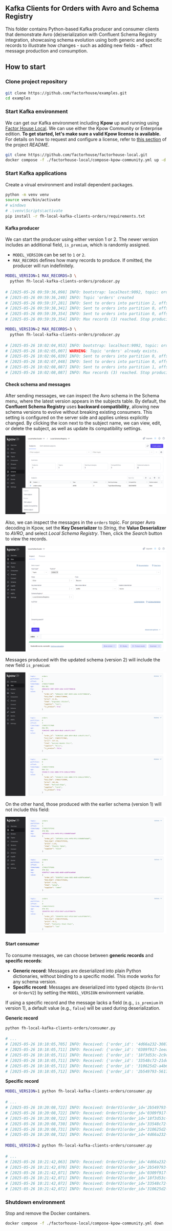 ## Kafka Clients for Orders with Avro and Schema Registry

This folder contains Python-based Kafka producer and consumer clients that demonstrate Avro (de)serialization with Confluent Schema Registry integration, showcasing schema evolution using both generic and specific records to illustrate how changes - such as adding new fields - affect message production and consumption.

## How to start

### Clone project repository

```bash
git clone https://github.com/factorhouse/examples.git
cd examples
```

### Start Kafka environment

We can get our Kafka environment including **Kpow** up and running using [Factor House Local](https://github.com/factorhouse/factorhouse-local). We can use either the Kpow Community or Enterprise edition. **To get started, let's make sure a valid Kpow license is available.** For details on how to request and configure a license, refer to [this section](https://github.com/factorhouse/factorhouse-local?tab=readme-ov-file#update-kpow-and-flex-licenses) of the project _README_.

```bash
git clone https://github.com/factorhouse/factorhouse-local.git
docker compose -f ./factorhouse-local/compose-kpow-community.yml up -d
```

### Start Kafka applications

Create a virual environment and install dependent packages.

```bash
python -m venv venv
source venv/bin/activate
# windows
# .\venv\Scripts\activate
pip install -r fh-local-kafka-clients-orders/requirements.txt
```

#### Kafka producer

We can start the producer using either version 1 or 2. The newer version includes an additional field, `is_premium`, which is randomly assigned.

- `MODEL_VERSION` can be set to `1` or `2`.
- `MAX_RECORDS` defines how many records to produce. If omitted, the producer will run indefinitely.

```bash
MODEL_VERSION=1 MAX_RECORDS=3 \
  python fh-local-kafka-clients-orders/producer.py

# [2025-05-26 09:59:36,098] INFO: bootstrap: localhost:9092, topic: orders, model: 1
# [2025-05-26 09:59:36,240] INFO: Topic 'orders' created
# [2025-05-26 09:59:37,281] INFO: Sent to orders into partition 2, offset 0
# [2025-05-26 09:59:38,341] INFO: Sent to orders into partition 0, offset 0
# [2025-05-26 09:59:39,354] INFO: Sent to orders into partition 0, offset 1
# [2025-05-26 09:59:39,354] INFO: Max records (3) reached. Stop producing messages.
```

```bash
MODEL_VERSION=2 MAX_RECORDS=3 \
  python fh-local-kafka-clients-orders/producer.py

# [2025-05-26 10:02:04,953] INFO: bootstrap: localhost:9092, topic: orders, model: 2
# [2025-05-26 10:02:05,007] WARNING: Topic 'orders' already exists.
# [2025-05-26 10:02:06,039] INFO: Sent to orders into partition 0, offset 2
# [2025-05-26 10:02:07,048] INFO: Sent to orders into partition 0, offset 3
# [2025-05-26 10:02:08,087] INFO: Sent to orders into partition 1, offset 0
# [2025-05-26 10:02:08,087] INFO: Max records (3) reached. Stop producing messages.
```

#### Check schema and messages

After sending messages, we can inspect the Avro schema in the Schema menu, where the latest version appears in the subjects table. By default, the **Confluent Schema Registry** uses **backward compatibility**, allowing new schema versions to evolve without breaking existing consumers. This setting is configured on the server side and applies unless explicitly changed. By clicking the icon next to the subject name, we can view, edit, or delete the subject, as well as update its compatibility settings.

![](./images/schema-01.png)

Also, we can inspect the messages in the `orders` topic. For proper Avro decoding in Kpow, set the **Key Deserializer** to _String_, the **Value Deserializer** to _AVRO_, and select _Local Schema Registry_. Then, click the _Search_ button to view the records.

![](./images/messages-01.png)

Messages produced with the updated schema (version 2) will include the new field `is_premium`:

![](./images/messages-02.png)

On the other hand, those produced with the earlier schema (version 1) will not include this field:

![](./images/messages-03.png)

#### Start consumer

To consume messages, we can choose between **generic records** and **specific records**:

- **Generic record**: Messages are deserialized into plain Python dictionaries, without binding to a specific model. This mode works for any schema version.
- **Specific record**: Messages are deserialized into typed objects (`OrderV1` or `OrderV2`) by setting the `MODEL_VERSION` environment variable.

If using a specific record and the message lacks a field (e.g., `is_premium` in version 1), a default value (e.g., `false`) will be used during deserialization.

**Generic record**

```bash
python fh-local-kafka-clients-orders/consumer.py

# ...
# [2025-05-26 10:18:05,705] INFO: Received: {'order_id': '4d66a232-3087-4929-a26e-dc2b77d40e36', ..., 'is_premium': True}
# [2025-05-26 10:18:05,711] INFO: Received: {'order_id': '0309f917-1eea-4dd2-abd8-a2dbfa1a08a0', ...}
# [2025-05-26 10:18:05,711] INFO: Received: {'order_id': '18f3d53c-2c9c-44fd-9fc2-930d087bda8f', ...}
# [2025-05-26 10:18:05,711] INFO: Received: {'order_id': '33548c72-21dc-4806-9774-2d0a1e770f43', ..., 'is_premium': True}
# [2025-05-26 10:18:05,711] INFO: Received: {'order_id': '310625d2-a4b6-43b9-8bab-ae8ad71c53cf', ..., 'is_premium': False}
# [2025-05-26 10:18:05,712] INFO: Received: {'order_id': '2b549793-5617-4f1d-b9ef-ecbc9750477e', ..., }
```

**Specific record**

```bash
MODEL_VERSION=1 python fh-local-kafka-clients-orders/consumer.py

# ...
# [2025-05-26 10:20:08,722] INFO: Received: OrderV1(order_id='2b549793-5617-4f1d-b9ef-ecbc9750477e'...)
# [2025-05-26 10:20:08,722] INFO: Received: OrderV1(order_id='0309f917-1eea-4dd2-abd8-a2dbfa1a08a0'...)
# [2025-05-26 10:20:08,722] INFO: Received: OrderV1(order_id='18f3d53c-2c9c-44fd-9fc2-930d087bda8f'...)
# [2025-05-26 10:20:08,730] INFO: Received: OrderV1(order_id='33548c72-21dc-4806-9774-2d0a1e770f43'...)
# [2025-05-26 10:20:08,731] INFO: Received: OrderV1(order_id='310625d2-a4b6-43b9-8bab-ae8ad71c53cf'...)
# [2025-05-26 10:20:08,732] INFO: Received: OrderV1(order_id='4d66a232-3087-4929-a26e-dc2b77d40e36'...)

MODEL_VERSION=2 python fh-local-kafka-clients-orders/consumer.py

# ...
# [2025-05-26 10:21:42,063] INFO: Received: OrderV2(order_id='4d66a232-3087-4929-a26e-dc2b77d40e36', ..., is_premium=True)
# [2025-05-26 10:21:42,070] INFO: Received: OrderV2(order_id='2b549793-5617-4f1d-b9ef-ecbc9750477e', ..., is_premium=False)
# [2025-05-26 10:21:42,071] INFO: Received: OrderV2(order_id='0309f917-1eea-4dd2-abd8-a2dbfa1a08a0', ..., is_premium=False)
# [2025-05-26 10:21:42,071] INFO: Received: OrderV2(order_id='18f3d53c-2c9c-44fd-9fc2-930d087bda8f', ..., is_premium=False)
# [2025-05-26 10:21:42,072] INFO: Received: OrderV2(order_id='33548c72-21dc-4806-9774-2d0a1e770f43', ..., is_premium=True)
# [2025-05-26 10:21:42,072] INFO: Received: OrderV2(order_id='310625d2-a4b6-43b9-8bab-ae8ad71c53cf', ..., is_premium=False)
```

### Shutdown environment

Stop and remove the Docker containers.

```bash
docker compose -f ./factorhouse-local/compose-kpow-community.yml down
```
